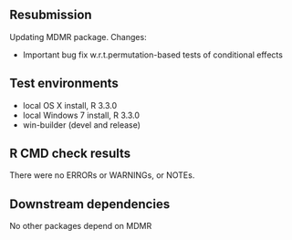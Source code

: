 ## Resubmission
Updating MDMR package. Changes:

* Important bug fix w.r.t.permutation-based tests of conditional effects

## Test environments
* local OS X install, R 3.3.0
* local Windows 7 install, R 3.3.0
* win-builder (devel and release)

## R CMD check results
There were no ERRORs or WARNINGs, or NOTEs.

## Downstream dependencies
No other packages depend on MDMR
